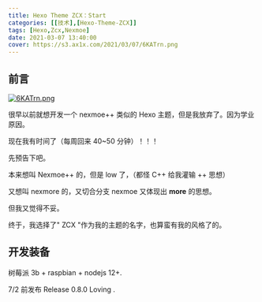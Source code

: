 ```yaml
---
title: Hexo Theme ZCX：Start
categories: [[技术],[Hexo-Theme-ZCX]]
tags: [Hexo,Zcx,Nexmoe]
date: 2021-03-07 13:40:00
cover: https://s3.ax1x.com/2021/03/07/6KATrn.png
---
```

## 前言

<!--more-->
[![6KATrn.png](https://s3.ax1x.com/2021/03/07/6KATrn.png)](https://imgtu.com/i/6KATrn)

很早以前就想开发一个 nexmoe++ 类似的 Hexo 主题，但是我放弃了。因为学业原因。

现在我有时间了（每周回来 40~50 分钟）！！！

先预告下吧。

本来想叫 Nexmoe++ 的，但是 low 了，（都怪 C++ 给我灌输 ++ 思想） 

又想叫 nexmore 的，又切合分支 nexmoe 又体现出 **more** 的思想。 

但我又觉得不妥。 

终于，我选择了" ZCX "作为我的主题的名字，也算蛮有我的风格了的。

## 开发装备

树莓派 3b + raspbian + nodejs 12+.

7/2 前发布 Release 0.8.0 Loving .

